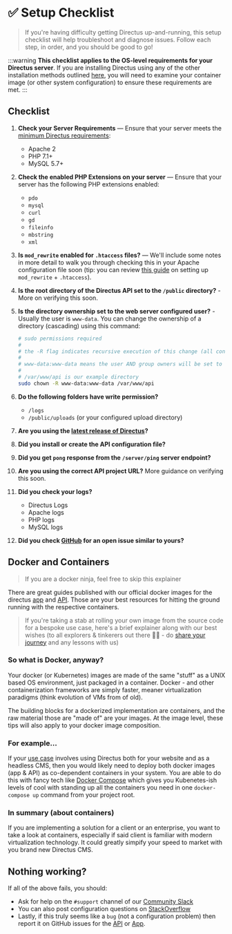 # ✅ Setup Checklist

> If you're having difficulty getting Directus up-and-running, this setup checklist will help troubleshoot and diagnose issues. Follow each step, in order, and you should be good to go!

:::warning
**This checklist applies to the OS-level requirements for your Directus server**. If you are installing Directus using any of the other installation methods outlined [here](/getting-started/installation.html#setup), you will need to examine your container image (or other system configuration) to ensure these requirements are met.
:::

## Checklist

1. **Check your Server Requirements** — Ensure that your server meets the [minimum Directus requirements](/advanced/requirements.html):

    - Apache 2
    - PHP 7.1+
    - MySQL 5.7+

2. **Check the enabled PHP Extensions on your server** — Ensure that your server has the following PHP extensions enabled:

    - `pdo`
    - `mysql`
    - `curl`
    - `gd`
    - `fileinfo`
    - `mbstring`
    - `xml`

3. **Is `mod_rewrite` enabled for `.htaccess` files?** — We'll include some notes in more detail to walk you through checking this in your Apache configuration file soon (tip: you can review [this guide](https://www.digitalocean.com/community/tutorials/how-to-set-up-mod_rewrite#Section%202) on setting up `mod_rewrite` + `.htaccess`).

4. **Is the root directory of the Directus API set to the `/public` directory?** - More on verifying this soon.

5. **Is the directory ownership set to the web server configured user?** - Usually the user is `www-data`. You can change the ownership of a directory (cascading) using this command:

    ```bash
    # sudo permissions required
    #
    # the -R flag indicates recursive execution of this change (all contents within the directory will also be changed)
    #
    # www-data:www-data means the user AND group owners will be set to www-data i.e. <user>:<group>
    #
    # /var/www/api is our example directory
    sudo chown -R www-data:www-data /var/www/api
    ```

6. **Do the following folders have write permission?**

    - `/logs`
    - `/public/uploads` (or your configured upload directory)

7. **Are you using the [latest release of Directus](https://github.com/directus/directus/releases)?**

8. **Did you install or create the API configuration file?**

9. **Did you get `pong` response from the `/server/ping` server endpoint?**

10. **Are you using the correct API project URL?** More guidance on verifying this soon.

11. **Did you check your logs?**

    - Directus Logs
    - Apache logs
    - PHP logs
    - MySQL logs
    
12. **Did you check [GitHub](https://github.com/directus) for an open issue similar to yours?**

## Docker and Containers

> If you are a docker ninja, feel free to skip this explainer

There are great guides published with our official docker images for the directus [app](https://hub.docker.com/r/directus/app) and [API](https://hub.docker.com/r/directus/api). Those are your best resources for hitting the ground running with the respective containers.

> If you're taking a stab at rolling your own image from the source code for a bespoke use case, here's a brief explainer along with our best wishes (to all explorers & tinkerers out there 🚀🍻 - do [share your journey](https://directus.chat) and any lessons with us)

### So what is Docker, anyway?
Your docker (or Kubernetes) images are made of the same "stuff" as a UNIX based OS environment, just packaged in a container. Docker - and other containerization frameworks are simply faster, meaner virtualization paradigms (think evolution of VMs from of old).

The building blocks for a dockerized implementation are containers, and the raw material those are "made of" are your images. At the image level, these tips will also apply to your docker image composition.

### For example...
If your [use case](/getting-started/use-cases.html) involves using Directus both for your website and as a headless CMS, then you would likely need to deploy both docker images (app & API) as co-dependent containers in your system. You are able to do this with fancy tech like [Docker Compose](https://docs.docker.com/compose/overview/) which gives you Kubenetes-ish levels of cool with standing up all the containers you need in one `docker-compose up` command from your project root.

### In summary (about containers)
If you are implementing a solution for a client or an enterprise, you want to take a look at containers, especially if said client is familiar with modern virtualization technology. It could greatly simpify your speed to market with you brand new Directus CMS.

## Nothing working?

If all of the above fails, you should:

- Ask for help on the `#support` channel of our [Community Slack](https://directus.chat)
- You can also post configuration questions on [StackOverflow](https://stackoverflow.com/search?q=directus)
- Lastly, if this truly seems like a `bug` (not a configuration problem) then report it on GitHub issues for the [API](https://github.com/directus/api/issues/new?template=Bug_report.md) or [App](https://github.com/directus/app/issues/new?template=Bug_report.md).
